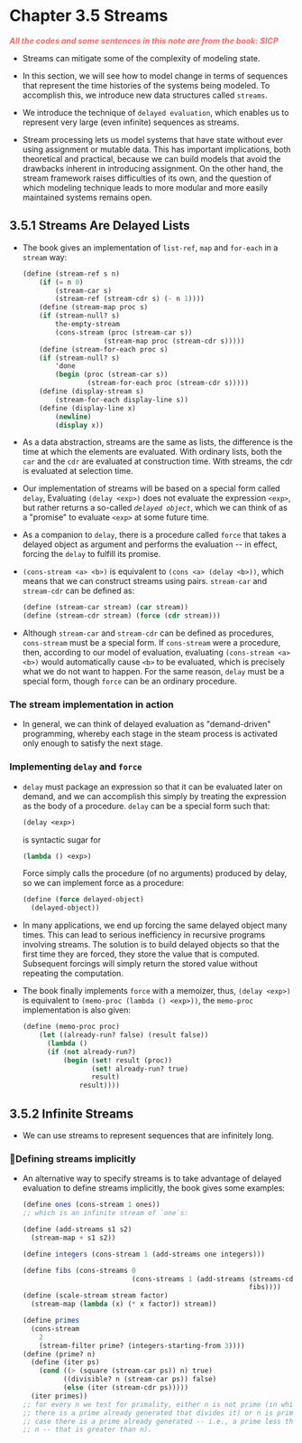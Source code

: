 # Chapter 3.5 Streams

<p style="color:#FF6666; font-weight: bold; font-style: italic"> All the codes
and some sentences in this note are from the book: SICP <p>

- Streams can mitigate some of the complexity of modeling state.

- In this section, we will see how to model change in terms of sequences that
  represent the time histories of the systems being modeled. To accomplish this,
  we introduce new data structures called `streams`.

- We introduce the technique of `delayed evaluation`, which enables us to
  represent very large (even infinite) sequences as streams.

- Stream processing lets us model systems that have state without ever using
  assignment or mutable data. This has important implications, both theoretical
  and practical, because we can build models that avoid the drawbacks inherent
  in introducing assignment. On the other hand, the stream framework raises
  difficulties of its own, and the question of which modeling technique leads to
  more modular and more easily maintained systems remains open.

## 3.5.1 Streams Are Delayed Lists

- The book gives an implementation of `list-ref`, `map` and `for-each` in a
  `stream` way:

  ```scheme
  (define (stream-ref s n)
      (if (= n 0)
          (stream-car s)
          (stream-ref (stream-cdr s) (- n 1))))
      (define (stream-map proc s)
      (if (stream-null? s)
          the-empty-stream
          (cons-stream (proc (stream-car s))
                      (stream-map proc (stream-cdr s)))))
      (define (stream-for-each proc s)
      (if (stream-null? s)
          'done
          (begin (proc (stream-car s))
                  (stream-for-each proc (stream-cdr s)))))
      (define (display-stream s)
          (stream-for-each display-line s))
      (define (display-line x)
          (newline)
          (display x))
  ```

- As a data abstraction, streams are the same as lists, the difference is the
  time at which the elements are evaluated. With ordinary lists, both the `car`
  and the `cdr` are evaluated at construction time. With streams, the cdr is
  evaluated at selection time.

- Our implementation of streams will be based on a special form called `delay`,
  Evaluating `(delay <exp>)` does not evaluate the expression `<exp>`, but
  rather returns a so-called _`delayed object`_, which we can think of as a
  "promise" to evaluate `<exp>` at some future time.

- As a companion to `delay`, there is a procedure called `force` that takes a
  delayed object as argument and performs the evaluation -- in effect, forcing
  the `delay` to fulfill its promise.

- `(cons-stream <a> <b>)` is equivalent to `(cons <a> (delay <b>))`, which means
  that we can construct streams using pairs. `stream-car` and `stream-cdr` can
  be defined as:

  ```scheme
  (define (stream-car stream) (car stream))
  (define (stream-cdr stream) (force (cdr stream)))
  ```

- Although `stream-car` and `stream-cdr` can be defined as procedures,
  `cons-stream` must be a special form. If `cons-stream` were a procedure, then,
  according to our model of evaluation, evaluating `(cons-stream <a> <b>)` would
  automatically cause `<b>` to be evaluated, which is precisely what we do not
  want to happen. For the same reason, `delay` must be a special form, though
  `force` can be an ordinary procedure.

### The stream implementation in action

- In general, we can think of delayed evaluation as "demand-driven" programming,
  whereby each stage in the steam process is activated only enough to satisfy
  the next stage.

### Implementing `delay` and `force`

- `delay` must package an expression so that it can be evaluated later on
  demand, and we can accomplish this simply by treating the expression as the
  body of a procedure. `delay` can be a special form such that:

  ```scheme
  (delay <exp>)
  ```

  is syntactic sugar for

  ```scheme
  (lambda () <exp>)
  ```

  Force simply calls the procedure (of no arguments) produced by delay, so we
  can implement force as a procedure:

  ```scheme
  (define (force delayed-object)
    (delayed-object))
  ```

- In many applications, we end up forcing the same delayed object many times.
  This can lead to serious inefficiency in recursive programs involving streams.
  The solution is to build delayed objects so that the first time they are
  forced, they store the value that is computed. Subsequent forcings will simply
  return the stored value without repeating the computation.

- The book finally implements `force` with a memoizer, thus, `(delay <exp>)` is
  equivalent to `(memo-proc (lambda () <exp>))`, the `memo-proc` implementation
  is also given:

  ```scheme
  (define (memo-proc proc)
      (let ((already-run? false) (result false))
        (lambda ()
        (if (not already-run?)
            (begin (set! result (proc))
                   (set! already-run? true)
                   result)
                result))))
  ```

## 3.5.2 Infinite Streams

- We can use streams to represent sequences that are infinitely long.

### Defining streams implicitly

- An alternative way to specify streams is to take advantage of delayed
  evaluation to define streams implicitly, the book gives some examples:

  ```scheme
  (define ones (cons-stream 1 ones))
  ;; which is an infinite stream of `one`s:

  (define (add-streams s1 s2)
    (stream-map + s1 s2))

  (define integers (cons-stream 1 (add-streams one integers)))

  (define fibs (cons-streams 0
                             (cons-streams 1 (add-streams (streams-cdr fibs)
                                                          fibs))))
  (define (scale-stream stream factor)
    (stream-map (lambda (x) (* x factor)) stream))
  
  (define primes
    (cons-stream
      2
      (stream-filter prime? (integers-starting-from 3))))
  (define (prime? n)
    (define (iter ps)
      (cond ((> (square (stream-car ps)) n) true)
            ((divisible? n (stream-car ps)) false)
            (else (iter (stream-cdr ps)))))
    (iter primes))
  ;; for every n we test for primality, either n is not prime (in which case 
  ;; there is a prime already generated that divides it) or n is prime (in which
  ;; case there is a prime already generated -- i.e., a prime less than 
  ;; n -- that is greater than n).
  ```
